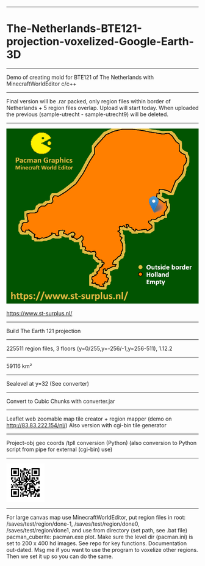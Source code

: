 ***
# The-Netherlands-BTE121-projection-voxelized-Google-Earth-3D
***
Demo of creating mold for BTE121 of The Netherlands with MinecraftWorldEditor c/c++
***
Final version will be .rar packed, only region files within border of Netherlands + 5 region files overlap. Upload will start today. When uploaded the previous (sample-utrecht - sample-utrecht9) will be deleted.
***
![clipboard_small](https://github.com/HakkaTjakka/The-Netherlands-BTE121-projection-voxelized-Google-Earth-3D/blob/main/MAP/border_plain_overlap2.png)

https://www.st-surplus.nl/
***
Build The Earth 121 projection
***
225511 region files, 3 floors (y=0/255,y=-256/-1,y=256-511), 1.12.2
***
59116 km²
***
Sealevel at y=32 (See converter)
***
Convert to Cubic Chunks with converter.jar
***
Leaflet web zoomable map tile creator + region mapper (demo on http://83.83.222.154/nl/)
Also version with cgi-bin tile generator
***
Project-obj geo coords /tpll conversion (Python) (also conversion to Python script from pipe for external (cgi-bin) use)
***
[![Demo CountPages alpha](https://github.com/HakkaTjakka/The-Netherlands-BTE121-projection-voxelized-Google-Earth-3D/blob/main/MAP/PAYPAL_ME.JPG)](https://paypal.me/GerardWensink)
***
For large canvas map use MinecraftWorldEditor, put region files in root: /saves/test/region/done-1, /saves/test/region/done0, /saves/test/region/done1, and use from directory (set path, see .bat file) pacman_cuberite: pacman.exe plot. Make sure the level dir (pacman.ini) is set to 200 x 400 hd images. See repo for key functions. Documentation out-dated. Msg me if you want to use the program to voxelize other regions. Then we set it up so you can do the same.




